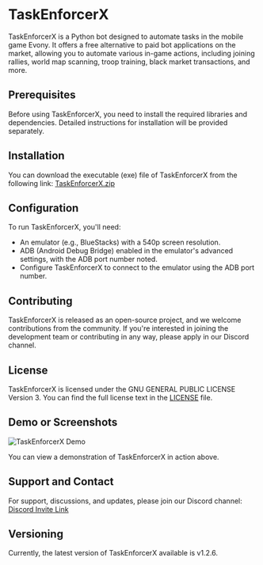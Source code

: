 # TaskEnforcerX

TaskEnforcerX is a Python bot designed to automate tasks in the mobile game Evony. It offers a free alternative to paid bot applications on the market, allowing you to automate various in-game actions, including joining rallies, world map scanning, troop training, black market transactions, and more.

## Prerequisites

Before using TaskEnforcerX, you need to install the required libraries and dependencies. Detailed instructions for installation will be provided separately.

## Installation

You can download the executable (exe) file of TaskEnforcerX from the following link: [TaskEnforcerX.zip](https://github.com/evsahal/TaskEnforcerX/releases/download/tex_v1.2.6/TEX_v1.2.6.zip)

## Configuration

To run TaskEnforcerX, you'll need:
- An emulator (e.g., BlueStacks) with a 540p screen resolution.
- ADB (Android Debug Bridge) enabled in the emulator's advanced settings, with the ADB port number noted.
- Configure TaskEnforcerX to connect to the emulator using the ADB port number.

## Contributing

TaskEnforcerX is released as an open-source project, and we welcome contributions from the community. If you're interested in joining the development team or contributing in any way, please apply in our Discord channel.

## License

TaskEnforcerX is licensed under the GNU GENERAL PUBLIC LICENSE Version 3. You can find the full license text in the [LICENSE](LICENSE) file.

## Demo or Screenshots

![TaskEnforcerX Demo](https://github.com/evsahal/TaskEnforcerX/blob/main/tex.gif)

You can view a demonstration of TaskEnforcerX in action above.

## Support and Contact

For support, discussions, and updates, please join our Discord channel: [Discord Invite Link](https://discord.gg/CPCcxRQn2B)

## Versioning

Currently, the latest version of TaskEnforcerX available is v1.2.6.
